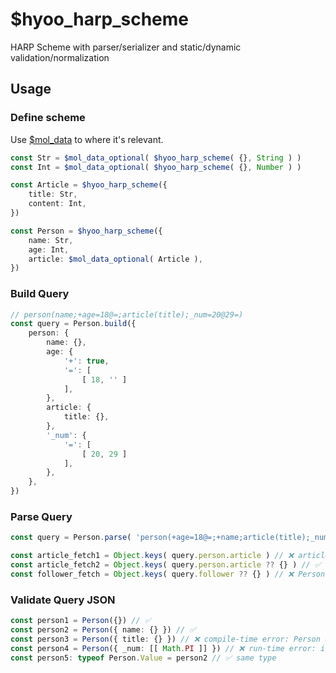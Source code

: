 # $hyoo_harp_scheme

HARP Scheme with parser/serializer and static/dynamic validation/normalization

## Usage

### Define scheme

Use [$mol_data](https://github.com/hyoo-ru/mam_mol/tree/master/data) to where it's relevant.

```ts
const Str = $mol_data_optional( $hyoo_harp_scheme( {}, String ) )
const Int = $mol_data_optional( $hyoo_harp_scheme( {}, Number ) )

const Article = $hyoo_harp_scheme({
    title: Str,
    content: Int,
})

const Person = $hyoo_harp_scheme({
    name: Str,
    age: Int,
    article: $mol_data_optional( Article ),
})
```

### Build Query

```ts
// person(name;+age=18@=;article(title);_num=20@29=)
const query = Person.build({
    person: {
        name: {},
        age: {
            '+': true,
            '=': [
                [ 18, '' ]
            ],
        },
        article: {
            title: {},
        },
        '_num': {
            '=': [
                [ 20, 29 ]
            ],
        },
    },
})
```

### Parse Query

```ts
const query = Person.parse( 'person(+age=18@=;+name;article(title);_num=20@29=)' )

const article_fetch1 = Object.keys( query.person.article ) // ❌ article may be absent
const article_fetch2 = Object.keys( query.person.article ?? {} ) // ✅
const follower_fetch = Object.keys( query.follower ?? {} ) // ❌ Person don't have follower
```

### Validate Query JSON

```ts
const person1 = Person({}) // ✅
const person2 = Person({ name: {} }) // ✅
const person3 = Person({ title: {} }) // ❌ compile-time error: Person don't have title
const person4 = Person({ _num: [[ Math.PI ]] }) // ❌ run-time error: isn't integer
const person5: typeof Person.Value = person2 // ✅ same type
```
